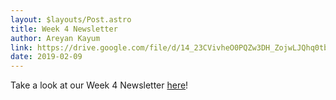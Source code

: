 ```yaml
---
layout: $layouts/Post.astro
title: Week 4 Newsletter
author: Areyan Kayum
link: https://drive.google.com/file/d/14_23CVivheO0PQZw3DH_ZojwLJQhq0tb/view?usp=sharing
date: 2019-02-09
---
```

Take a look at our Week 4 Newsletter [here](https://drive.google.com/file/d/14_23CVivheO0PQZw3DH_ZojwLJQhq0tb/view?usp=sharing)!
